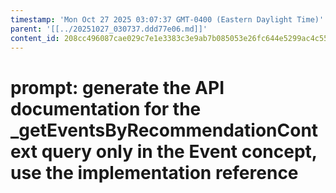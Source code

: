 ```yaml
---
timestamp: 'Mon Oct 27 2025 03:07:37 GMT-0400 (Eastern Daylight Time)'
parent: '[[../20251027_030737.ddd77e06.md]]'
content_id: 208cc496087cae029c7e1e3383c3e9ab7b085053e26fc644e5299ac4c55a0f01
---
```


# prompt: generate the API documentation for the \_getEventsByRecommendationContext query only in the Event concept, use the implementation reference
